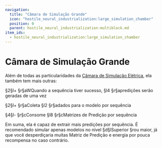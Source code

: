 ```yaml
---
navigation:
  title: "Câmara de Simulação Grande"
  icon: "hostile_neural_industrialization:large_simulation_chamber"
  position: 0
  parent: hostile_neural_industrialization:multiblock.md
item_ids:
  - hostile_neural_industrialization:large_simulation_chamber
---
```


# Câmara de Simulação Grande

<GameScene zoom="2" interactive={true} fullWidth={true}>
    <MultiblockShape controller="hostile_neural_industrialization:large_simulation_chamber" />
</GameScene>

Além de todas as particularidades da [Câmara de Simulação Elétrica](../single_block/electric_sim_chamber.md), ela também tem mais outras:

§2§l+ §r§aWQuando a sequência tiver sucesso, §l4 §r§apredições serão geradas de uma vez

§2§l+ §r§aColeta §l2 §r§adados para o modelo por sequência

§4§l- §r§cConsome §l8 §r§cMatrizes de Predição por sequência

Em suma, ela é capaz de extrair mais predições por sequência. É recomendado simular apenas modelos no nível §d§lSuperior §rou maior, já que você desperdiçaria muitas Matriz de Predição e energia por pouca recompensa no caso contrário.

<Recipe id="hostile_neural_industrialization:machine/large_simulation_chamber" />